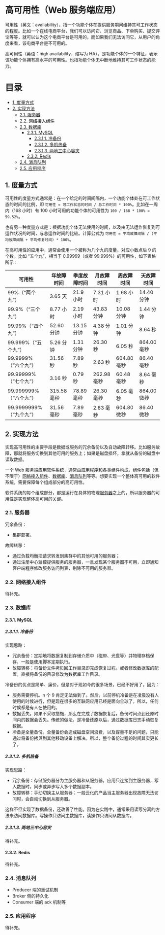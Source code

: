 # 高可用性（Web 服务端应用）<!-- omit in toc -->

可用性（英文：availability），指一个功能个体在提供服务期间维持其可工作状态的程度。比如一个在线电商平台，我们可以访问它、浏览商品、下单购买、提交评论等等，就可以认为这个电商平台是可用的，而如果我们无法访问它，从用户的角度来看，该电商平台是不可用的。

高可用性（英语：high availability，缩写为 HA），是功能个体的一个特征，表示该功能个体拥有高水平的可用性。也指功能个体无中断地维持其可工作状态的能力。

# 目录<!-- omit in toc -->

- [1. 度量方式](#1-度量方式)
- [2. 实现方法](#2-实现方法)
  - [2.1. 服务器](#21-服务器)
  - [2.2. 网络接入组件](#22-网络接入组件)
  - [2.3. 数据库](#23-数据库)
    - [2.3.1. MySQL](#231-mysql)
      - [2.3.1.1. 冷备份](#2311-冷备份)
      - [2.3.1.2. 多机热备](#2312-多机热备)
      - [2.3.1.3. 两地三中心容灾](#2313-两地三中心容灾)
    - [2.3.2. Redis](#232-redis)
  - [2.4. 消息队列](#24-消息队列)
  - [2.5. 应用程序](#25-应用程序)

## 1. 度量方式

可用性的度量方式通常是：在一个给定的时间间隔内，一个功能个体处在可工作状态的时间的比例，即 `可用性 = 可工作状态的时间 / 总工作时间 * 100%`。比如在一周内（168 小时）有 100 小时可用的功能个体的可用性为 `100 / 168 * 100% = 59.52%`。

也有另一种度量方式是：根据功能个体无法使用的时间，以及由无法运作恢复到可运作状况的时间，与总运作时间的比较。计算公式为 `可用性 = 平均故障间隔 / (平均故障间隔 + 平均修复时间) * 100%`。

在高可用性的应用中，通常会使用一个被称为几个九的度量，对应小数点后 9 的个数。比如 “五个九”，相当于 0.99999（或者 99.999%）的可用性，如下表格所示：

| 可用性                  | 年故障时间  | 季度故障时间 | 月故障时间  | 周故障时间  | 天故障时间  |
| ----------------------- | ----------- | ------------ | ----------- | ----------- | ----------- |
| 99%（“两个九”）         | 3.65 天     | 21.9 小时    | 7.31 小时   | 1.68 小时   | 14.40 分钟  |
| 99.9%（“三个九”）       | 8.77 小时   | 2.19 小时    | 43.83 分钟  | 10.08 分钟  | 1.44 分钟   |
| 99.99%（“四个九”）      | 52.60 分钟  | 13.15 分钟   | 4.38 分钟   | 1.01 分钟   | 8.64 秒     |
| 99.999%（“五个九”）     | 5.26 分钟   | 1.31 分钟    | 26.30 秒    | 6.05 秒     | 864.00 毫秒 |
| 99.9999%（“六个九”）    | 31.56 秒    | 7.89 秒      | 2.63 秒     | 604.80 毫秒 | 86.40 毫秒  |
| 99.99999%（“七个九”）   | 3.16 秒     | 0.79 秒      | 262.98 毫秒 | 60.48 毫秒  | 8.64 毫秒   |
| 99.999999%（“八个九”）  | 315.58 毫秒 | 78.89 毫秒   | 26.30 毫秒  | 6.05 毫秒   | 864.00 微秒 |
| 99.9999999%（“九个九”） | 31.56 毫秒  | 7.89 毫秒    | 2.63 毫秒   | 604.80 微秒 | 86.40 微秒  |

## 2. 实现方法

实现高可用性的主要手段是数据或服务的冗余备份以及自动故障转移。比如服务故障，那就将服务切换到其他可用的服务上；如果是磁盘损坏，拿就从备份的磁盘中读取数据。

一个 Web 服务端应用软件系统，通常由[应用程序](#25-应用程序)和各类组件构成，组件包括（但不限于）[网络接入组件](#22-网络接入组件)、[数据库](#23-数据库)、[消息队列](#24-消息队列)等等。想要实现一个整体高可用的软件系统，需要保障每个组成部分的高可用性。

软件系统的每个组成部分，都是运行在具体的物理[服务器](#21-服务器)之上的，所以服务器的可用性是实现整体高可用的关键。

### 2.1. 服务器

冗余备份：

- 集群部署。

故障转移：

- 通过负载均衡把请求转发到集群中的其他可用的服务器；
- 通过注册中心监控提供服务的服务器，一旦发现某个服务器不可用，立即通知客户端程序修改服务访问列表，剔除不可用的服务器。

### 2.2. 网络接入组件

待补充。

### 2.3. 数据库

#### 2.3.1. MySQL

##### 2.3.1.1. 冷备份

实现思路：

- 冗余备份：定期地将数据复制到存储介质中（磁带、光盘等）并物理存档保存，一般是使用脚本定期执行。
- 故障转移：将备份文件拷贝回工作目录即完成恢复过程。或者修改数据库的配置，直接将备份的目录修改为数据库工作目录。

冷备份的优点是简单、廉价。但是对于现如今的很多场景，已经不好用了，因为：

- 服务需要停机。n 个 9 肯定无法做到了。然后，以前停机冷备是在凌晨没有人使用的时候进行，但是现在很多的互联网应用已经是面向全球了，所以，任何时候都是有人在使用的。
- 数据丢失。如果不采取措施，那么在完成了数据恢复后，备份时间点到还原时间内的数据会丢失。传统的做法，是冷备还原以后，通过数据库日志手动恢复数据。
- 冷备是全量备份。全量备份会造成磁盘空间浪费，以及容量不足的问题，只能通过将备份拷贝到其他移动设备上解决。所以，整个备份过程的时间其实更长了。

##### 2.3.1.2. 多机热备

实现思路：

- 冗余备份：存储服务器分为主服务器和从服务器，应用只连接到主服务器，写入数据时，同步或异步写入多个数据副本。
- 故障转移：手动切换主从服务器；一般云化的产品当主服务器出现故障无法访问时，会自动切换到从服务器。

这样不但实现了数据备份，还改善了性能。因为在实践中，通常采用读写分离的方法来访问数据库。写操作只访问主数据库，读操作只访问从数据库。

##### 2.3.1.3. 两地三中心容灾

待补充。

#### 2.3.2. Redis

待补充。

### 2.4. 消息队列

- Producer 端的重试机制
- Broker 侧的持久化
- Consumer 端的 ack 机制等

### 2.5. 应用程序

待补充。
